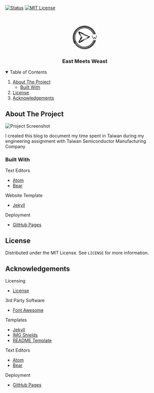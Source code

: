 <!-- PROJECT SHIELDS -->

<!-- [![Contributors][contributors-shield]][contributors-url] -->
<!-- [![Forks][forks-shield]][forks-url] -->
<!-- [![Stargazers][stars-shield]][stars-url]
[![Issues][issues-shield]][issues-url] -->
[comment]: <> (Project Shields)

[![Status][status-shield]][status-link]
[![MIT License][license-shield]][license-url]



<!-- PROJECT LOGO -->

<br />
<p align="center">
  <a href="https://wmauz677.github.io/East-Meets-Weast/">
    <img src="images/logo.png" alt="Logo" width="80" height="80">
  </a>

  <h3 align="center">East Meets Weast</h3>

  <p align="center">
    <!--     A comprehensive web portfolio -->
    <!-- <br />
    <a href="https://github.com"><strong>Explore the docs »<_strong><_a>
    <br /> -->
    <!-- <br />
    <a href="https://github.com">View Demo</a>
    ·
    <a href="https://github.com">Report Bug</a>
    ·
    <a href="https://github.com">Request Feature</a> -->
  </p>
</p>



<!-- TABLE OF CONTENTS -->
<details open="open">
  <summary>Table of Contents</summary>
  <ol>
    <li>
      <a href="#about-the-project">About The Project</a>
      <ul>
        <li><a href="#built-with">Built With</a></li>
      </ul>
    </li>
    <!-- <li>
      <a href="#getting-started">Getting Started</a>
      <ul>
        <li><a href="#prerequisites">Prerequisites</a></li>
        <li><a href="#installation">Installation</a></li>
      </ul>
    </li> -->
    <!-- <li><a href="#usage">Usage</a></li>
    <li><a href="#roadmap">Roadmap</a></li>
    <li><a href="#contributing">Contributing</a></li> -->
    <li><a href="#license">License</a></li>
    <!-- <li><a href="#contact">Contact</a></li> -->
    <li><a href="#acknowledgements">Acknowledgements</a></li>
  </ol>
</details>



<!-- ABOUT THE PROJECT -->
## About The Project

![Project Screenshot][project-screenshot]

I created this blog to document my time spent in Taiwan during my engineering assignment with Taiwan Semiconductor Manufacturing Company

### Built With

Text Editors
* [Atom](https://atom.io)
* [Bear](https://bear.app)

Website Template
* [Jekyll](https://jekyllrb.com)

Deployment
* [GitHub Pages](https://pages.github.com)

<!-- GETTING STARTED -->
<!-- ## Getting Started

This is an example of how you may give instructions on setting up your project locally.
To get a local copy up and running follow these simple example steps.

### Prerequisites

This is an example of how to list things you need to use the software and how to install them.
* npm
  ```sh
  npm install npm@latest -g
  ``` -->

<!-- ### Installation

1. Get a free API Key at [https://example.com](https://example.com)
2. Clone the repo
   ```sh
   git clone https://github.com/your_username_/Project-Name.git
   ```
3. Install NPM packages
   ```sh
   npm install
   ```
4. Enter your API in `config.js`
   ```JS
   const API_KEY = 'ENTER YOUR API';
   ``` -->



<!-- USAGE EXAMPLES -->
<!-- ## Usage

Use this space to show useful examples of how a project can be used. Additional screenshots, code examples and demos work well in this space. You may also link to more resources.

_For more examples, please refer to the [Documentation](https://example.com)_ -->



<!-- ROADMAP -->
<!-- ## Roadmap

See the [open issues](https://github.com/username/project/issues) for a list of proposed features (and known issues). -->



<!-- CONTRIBUTING -->
<!-- ## Contributing

Contributions are what make the open source community such an amazing place to be learn, inspire, and create. Any contributions you make are greatly appreciated.

1. Fork the Project
2. Create your Feature Branch (`git checkout -b feature/AmazingFeature`)
3. Commit your Changes (`git commit -m 'Add some AmazingFeature'`)
4. Push to the Branch (`git push origin feature/AmazingFeature`)
5. Open a Pull Request -->



<!-- LICENSE -->

## License

Distributed under the MIT License. See `LICENSE` for more information.

<!-- CONTACT -->
<!-- ## Contact

Weston Mauz - [@your_twitter](https://twitter.com/your_username) - email@email.com -->


<!-- ACKNOWLEDGEMENTS -->

## Acknowledgements
Licensing
* [License](https://opensource.org/licenses/MIT)

3rd Party Software
* [Font Awesome](https://fontawesome.com)

Templates
* [Jekyll](https://jekyllrb.com)
* [IMG Shields](https://shields.io)
* [README Template](https://github.com/othneildrew/Best-README-Template)

Text Editors
* [Atom](https://atom.io)
* [Bear](https://bear.app)

Deployment
* [GitHub Pages](https://pages.github.com)


<!-- MARKDOWN LINKS & IMAGES -->

<!-- https://www.markdownguide.org/basic-syntax/#reference-style-links -->
<!-- [language-shield]: https://img.shields.io/github/languages/top/wmauz677/personalWeb?style=for-the-badge -->
[status-shield]: https://img.shields.io/website?down_color=red&down_message=offline&style=for-the-badge&up_color=green&up_message=online&url=https%3A%2F%2Fwmauz677.github.io%2FEast-Meets-Weast%2F
[status-link]: https://wmauz677.github.io/East-Meets-Weast/
[license-shield]: https://img.shields.io/github/license/wmauz677/east-meets-weast?style=for-the-badge
[license-url]: https://github.com/wmauz677/East-Meets-Weast/blob/main/LICENSE
[project-screenshot]: images/project-screenshot.png
